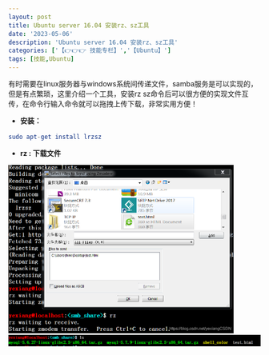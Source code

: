 ```yaml
---
layout: post
title: Ubuntu server 16.04 安装rz、sz工具
date: '2023-05-06'
description: 'Ubuntu server 16.04 安装rz、sz工具'
categories: ['【👉👉👉 技能专栏】','【Ubuntu】']
tags: [技能,Ubuntu]
---
```


有时需要在linux服务器与windows系统间传递文件，samba服务是可以实现的，但是有点繁琐，这里介绍一个工具，安装rz sz命令后可以很方便的实现文件互传，在命令行输入命令就可以拖拽上传下载，非常实用方便！

- **安装：**

```elm
sudo apt-get install lrzsz
```

- **rz : 下载文件**

<div align=left>
<img src="@/../../../../assets/img/Skill_Category/Ubuntu/rz.png" alt="img" style="zoom:50%;" />
</div>
<div align=left>
<img src="@/../../../../assets/img/Skill_Category/Ubuntu/rz1.png" alt="img" style="zoom:50%;" />
</div>
